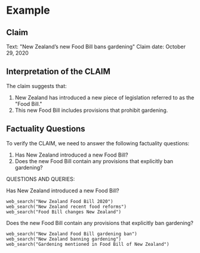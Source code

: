 # Example

## Claim
Text: "New Zealand’s new Food Bill bans gardening"
Claim date: October 29, 2020

## Interpretation of the CLAIM
The claim suggests that:
1. New Zealand has introduced a new piece of legislation referred to as the "Food Bill."
2. This new Food Bill includes provisions that prohibit gardening.

## Factuality Questions
To verify the CLAIM, we need to answer the following factuality questions:
1. Has New Zealand introduced a new Food Bill?
2. Does the new Food Bill contain any provisions that explicitly ban gardening? 

QUESTIONS AND QUERIES:

Has New Zealand introduced a new Food Bill?
```
web_search("New Zealand Food Bill 2020")
web_search("New Zealand recent food reforms")
web_search("Food Bill changes New Zealand")
```
Does the new Food Bill contain any provisions that explicitly ban gardening? 
```
web_search("New Zealand Food Bill gardening ban")
web_search("New Zealand banning gardening")
web_search("Gardening mentioned in Food Bill of New Zealand")
```